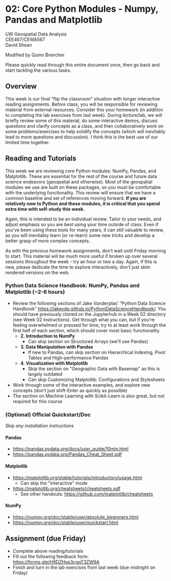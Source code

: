 # 02: Core Python Modules - Numpy, Pandas and Matplotlib

UW Geospatial Data Analysis  
CEE467/CEWA567  
David Shean

Modified by Quinn Brencher

Please quickly read through this entire document once, then go back and start tackling the various tasks.

## Overview
This week is our final “flip the classroom” situation with longer interactive reading assignments. Before class, you will be responsible for reviewing material from external resources. Consider this your homework (in addition to completing the lab exercises from last week). During lecture/lab, we will briefly review some of this material, do some interactive demos, discuss questions and clarify concepts as a class, and then collaboratively work on some problems/exercises to help solidify the concepts (which will inevitably lead to more questions and discussion). I think this is the best use of our limited time together.

## Reading and Tutorials
This week we are reviewing core Python modules: NumPy, Pandas, and Matplotlib. These are essential for the rest of the course and future data science endeavors (geospatial and otherwise). Most of the geospatial modules we use are built on these packages, so you must be comfortable with the underlying functionality. This review will ensure that we have a common baseline and set of references moving forward. **If you are relatively new to Python and these modules, it is critical that you spend extra time with self-study this week.**

Again, this is intended to be an individual review. Tailor to your needs, and adjust emphasis so you are best using your time outside of class. Even if you’ve been using these tools for many years, it can still valuable to review, as you will inevitably learn (or re-learn) some new tricks and develop a better grasp of more complex concepts.

As with the previous homework assignments, don’t wait until Friday morning to start.  This material will be much more useful if broken up over several sessions throughout the week - try an hour or two a day. Again, if this is new, please dedicate the time to explore interactively, don't just skim rendered versions on the web.

### Python Data Science Handbook: NumPy, Pandas and Matplotlib (~2-6 hours)
* Review the following sections of Jake Vanderplas’ “Python Data Science Handbook”
https://jakevdp.github.io/PythonDataScienceHandbook/. You should have previously cloned on the Jupyterhub in a Week 02 directory (see Week 02 instructions). Get through what you can, but if you're feeling overwhelmed or pressed for time, try to at least work through the first half of each section, which should cover most basic functionality.  
   * **2. Introduction to NumPy**
      * Can skip section on Structured Arrays (we'll use Pandas)
   * **3. Data Manipulation with Pandas**
      * If new to Pandas, can skip section on Hierarchical Indexing, Pivot Tables and High-performance Pandas
   * **4. Visualization with Matplotlib**  
      * Skip the section on "Geographic Data with Basemap" as this is largely outdated
      * Can skip Customizing Matplotlib: Configurations and Stylesheets
* Work through some of the interactive examples, and explore new concepts (don't just shift-Enter as quickly as possible)
* The section on Machine Learning with Scikit-Learn is also great, but not required for this course

### (Optional) Official Quickstart/Doc
*Skip any installation instructions*
#### Pandas
* https://pandas.pydata.org/docs/user_guide/10min.html
* https://pandas.pydata.org/Pandas_Cheat_Sheet.pdf
#### Matplotlib
* https://matplotlib.org/stable/tutorials/introductory/usage.html
   * Can skip the "interactive" mode
* https://matplotlib.org/cheatsheets/cheatsheets.pdf
   * See other handouts: https://github.com/matplotlib/cheatsheets
#### NumPy
* https://numpy.org/doc/stable/user/absolute_beginners.html
* https://numpy.org/doc/stable/user/quickstart.html

## Assignment (due Friday)
* Complete above reading/tutorials
* Fill out the following feedback form: https://forms.gle/H9DZHgs3cgpT3ZW9A
* Finish and turn in the lab exercises from last week (due midnight on Friday)
